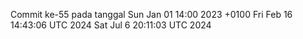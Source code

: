 Commit ke-55 pada tanggal Sun Jan 01 14:00 2023 +0100
Fri Feb 16 14:43:06 UTC 2024
Sat Jul  6 20:11:03 UTC 2024
